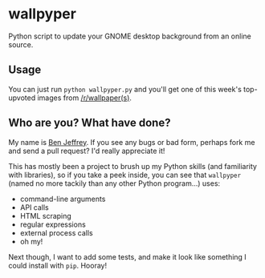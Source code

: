 wallpyper
=========

Python script to update your GNOME desktop background from an online source.


Usage
-----

You can just run `python wallpyper.py` and you'll get one of this week's
top-upvoted images from [/r/wallpaper(s)](http://www.reddit.com/r/wallpaper+wallpapers/top/?sort=top&t=week).


Who are you? What have done?
----------------------------

My name is [Ben Jeffrey](http://benjeffrey.net). If you see any bugs or bad
form, perhaps fork me and send a pull request? I'd really appreciate it!

This has mostly been a project to brush up my Python skills (and familiarity
with libraries), so if you take a peek inside, you can see that `wallpyper`
(named no more tackily than any other Python program...) uses:

* command-line arguments
* API calls
* HTML scraping
* regular expressions
* external process calls
* oh my!

Next though, I want to add some tests, and make it look like something I could
install with `pip`. Hooray!
